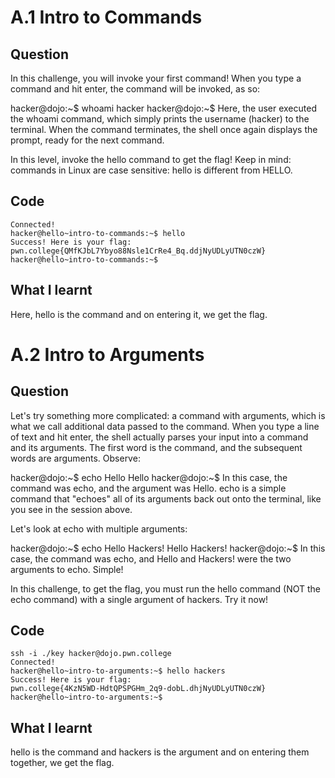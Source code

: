 # A.1 Intro to Commands
## Question

In this challenge, you will invoke your first command! When you type a command and hit enter, the command will be invoked, as so:

hacker@dojo:~$ whoami
hacker
hacker@dojo:~$
Here, the user executed the whoami command, which simply prints the username (hacker) to the terminal. When the command terminates, the shell once again displays the prompt, ready for the next command.

In this level, invoke the hello command to get the flag! Keep in mind: commands in Linux are case sensitive: hello is different from HELLO.

## Code
```
Connected!
hacker@hello~intro-to-commands:~$ hello 
Success! Here is your flag:
pwn.college{QMfKJbL7Ybyo88Nsle1CrRe4_Bq.ddjNyUDLyUTN0czW}
hacker@hello~intro-to-commands:~$ 
```
## What I learnt

Here, hello is the command and on entering it, we get the flag. 

# A.2 Intro to Arguments
## Question 

Let's try something more complicated: a command with arguments, which is what we call additional data passed to the command. When you type a line of text and hit enter, the shell actually parses your input into a command and its arguments. The first word is the command, and the subsequent words are arguments. Observe:

hacker@dojo:~$ echo Hello
Hello
hacker@dojo:~$
In this case, the command was echo, and the argument was Hello. echo is a simple command that "echoes" all of its arguments back out onto the terminal, like you see in the session above.

Let's look at echo with multiple arguments:

hacker@dojo:~$ echo Hello Hackers!
Hello Hackers!
hacker@dojo:~$
In this case, the command was echo, and Hello and Hackers! were the two arguments to echo. Simple!

In this challenge, to get the flag, you must run the hello command (NOT the echo command) with a single argument of hackers. Try it now!

## Code
```
ssh -i ./key hacker@dojo.pwn.college
Connected!
hacker@hello~intro-to-arguments:~$ hello hackers
Success! Here is your flag:
pwn.college{4KzN5WD-HdtQPSPGHm_2q9-dobL.dhjNyUDLyUTN0czW}
hacker@hello~intro-to-arguments:~$
```
## What I learnt

hello is the command and hackers is the argument and on entering them together, we get the flag. 

